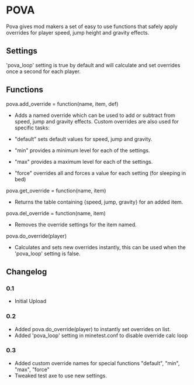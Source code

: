 # POVA

Pova gives mod makers a set of easy to use functions that safely apply overrides for player speed, jump height and gravity effects.

## Settings

'pova_loop' setting is true by default and will calculate and set overrides once a second for each player.

## Functions

pova.add_override = function(name, item, def)

- Adds a named override which can be used to add or subtract from speed, jump and gravity effects.  Custom overrides are also used for specific tasks:

- "default" sets default values for speed, jump and gravity.
- "min" provides a minimum level for each of the settings.
- "max" provides a maximum level for each of the settings.
- "force" overrides all and forces a value for each setting (for sleeping in bed)

pova.get_override = function(name, item)

- Returns the table containing {speed, jump, gravity} for an added item.

pova.del_override = function(name, item)

- Removes the override settings for the item named.

pova.do_override(player)

- Calculates and sets new overrides instantly, this can be used when the 'pova_loop' setting is false.


## Changelog

### 0.1

 - Initial Upload

### 0.2

 - Added pova.do_override(player) to instantly set overrides on list.
 - Added 'pova_loop' setting in minetest.conf to disable override calc loop

### 0.3

 - Added custom override names for special functions "default", "min", "max", "force"
 - Tweaked test axe to use new settings.
